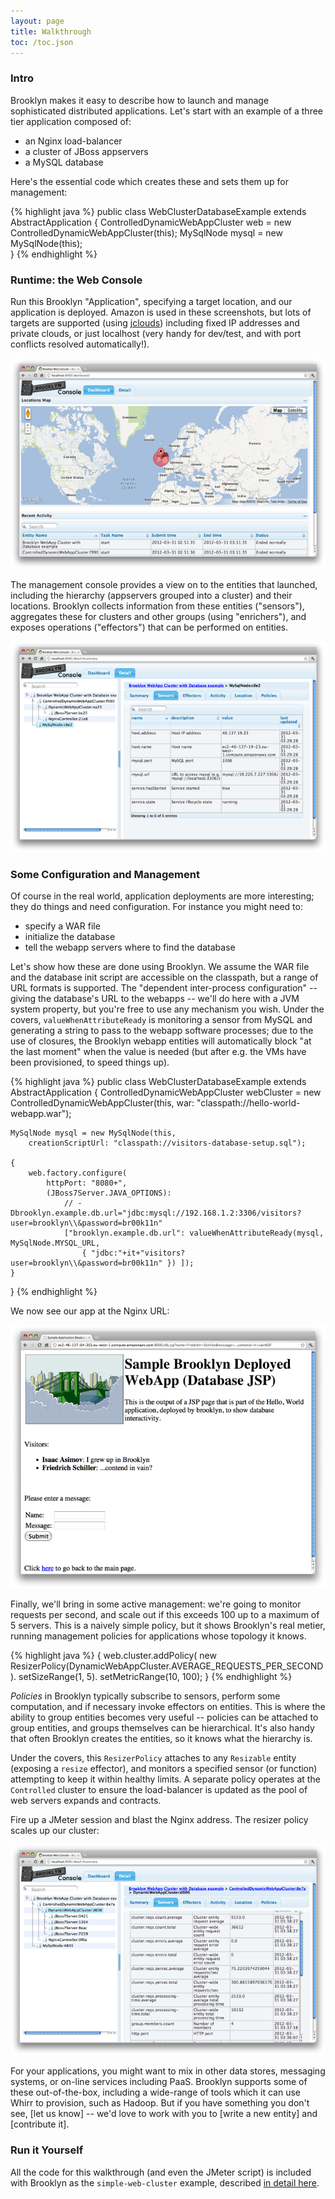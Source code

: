 ```yaml
---
layout: page
title: Walkthrough
toc: /toc.json
---
```


### Intro

Brooklyn makes it easy to describe how to launch and manage 
sophisticated distributed applications.
Let's start with an example of a three tier application
composed of:

* an Nginx load-balancer
* a cluster of JBoss appservers
* a MySQL database

Here's the essential code which creates these and sets them up
for management:

{% highlight java %}
public class WebClusterDatabaseExample extends AbstractApplication {
    ControlledDynamicWebAppCluster web = new ControlledDynamicWebAppCluster(this);
    MySqlNode mysql = new MySqlNode(this);   
}
{% endhighlight %}


### Runtime: the Web Console

Run this Brooklyn "Application", specifying a target location,
and our application is deployed.
Amazon is used in these screenshots, but lots of targets are supported (using [jclouds](http://jclouds.org))
including fixed IP addresses and private clouds, 
or just localhost (very handy for dev/test, and with port conflicts resolved automatically!).

[![Web Console](walkthrough-webconsole-map-w700.png "Web Console")](walkthrough-webconsole-map.png) 

The management console provides a view on to the entities that launched,
including the hierarchy (appservers grouped into a cluster) and their locations. 
Brooklyn collects information from these entities ("sensors"), 
aggregates these for clusters and other groups (using "enrichers"),
and exposes operations ("effectors") that can be performed on entities.

[![Web Console Details](walkthrough-webconsole-details-w700.png "Web Console Details")](walkthrough-webconsole-details.png) 

### Some Configuration and Management

Of course in the real world, application deployments are more interesting;
they do things and need configuration.  For instance you might need to:

* specify a WAR file
* initialize the database
* tell the webapp servers where to find the database

Let's show how these are done using Brooklyn.
We assume the WAR file and the database init script are accessible
on the classpath, but a range of URL formats is supported.
The "dependent inter-process configuration" -- giving the database's URL
to the webapps -- we'll do here with a JVM system property,
but you're free to use any mechanism you wish.
Under the covers, ``valueWhenAttributeReady`` is monitoring a sensor from MySQL
and generating a string to pass to the webapp software processes;
due to the use of closures, the Brooklyn webapp entities will automatically
block "at the last moment" when the value is needed
(but after e.g. the VMs have been provisioned, to speed things up).

{% highlight java %}
public class WebClusterDatabaseExample extends AbstractApplication {
    ControlledDynamicWebAppCluster webCluster = new ControlledDynamicWebAppCluster(this,
        war: "classpath://hello-world-webapp.war");

    MySqlNode mysql = new MySqlNode(this, 
        creationScriptUrl: "classpath://visitors-database-setup.sql"); 
    
    {
        web.factory.configure(
            httpPort: "8080+", 
            (JBoss7Server.JAVA_OPTIONS):
                // -Dbrooklyn.example.db.url="jdbc:mysql://192.168.1.2:3306/visitors?user=brooklyn\\&password=br00k11n"
                ["brooklyn.example.db.url": valueWhenAttributeReady(mysql, MySqlNode.MYSQL_URL,
                    { "jdbc:"+it+"visitors?user=brooklyn\\&password=br00k11n" }) ]);
    }
}
{% endhighlight %}

We now see our app at the Nginx URL:

[![Our Web App](walkthrough-webapp-w700.png "Screenshot of our Web App")](walkthrough-webapp.png) 

Finally, we'll bring in some active management: we're going to monitor requests per second,
and scale out if this exceeds 100 up to a maximum of 5 servers.
This is a naively simple policy, but it shows Brooklyn's real metier,
running management policies for applications whose topology it knows. 

{% highlight java %}
    {
        web.cluster.addPolicy(
            new ResizerPolicy(DynamicWebAppCluster.AVERAGE_REQUESTS_PER_SECOND).
                setSizeRange(1, 5).
                setMetricRange(10, 100);
    }
{% endhighlight %}
        
*Policies* in Brooklyn typically subscribe to sensors, 
perform some computation, and if necessary invoke effectors
on entities.  This is where the ability to group entities
becomes very useful -- policies can be attached to group entities,
and groups themselves can be hierarchical.
It's also handy that often Brooklyn creates the entities,
so it knows what the hierarchy is.

Under the covers, this ``ResizerPolicy`` attaches to any ``Resizable`` entity
(exposing a ``resize`` effector), and monitors a specified sensor (or function)
attempting to keep it within healthy limits.
A separate policy operates at the ``Controlled`` cluster to ensure the
load-balancer is updated as the pool of web servers expands and contracts.

Fire up a JMeter session and blast the Nginx address.
The resizer policy scales up our cluster:

[![Web Cluster Scaling with the Resizer Policy](walkthrough-webconsole-scaling-w700.png "Screenshot of Web Cluster Scaling with the Resizer Policy")](walkthrough-webconsole-scaling.png) 

For your applications, you might want to mix in other data stores, messaging systems, or on-line services including PaaS.
Brooklyn supports some of these out-of-the-box, including a wide-range of tools which it can use Whirr to provision, such as Hadoop.
But if you have something you don't see, [let us know] -- we'd love to work with you to [write a new entity] and [contribute it].


### Run it Yourself
 
All the code for this walkthrough (and even the JMeter script) is included with
Brooklyn as the ``simple-web-cluster`` example,
described [in detail here]({{site.url}}/examples/webcluster).



<!--

Alternatively you can just add a ``main`` method to the Groovy class as follows:

{% highlight java %}
    public static void main(String[] argv) {
        ArrayList args = new ArrayList(Arrays.asList(argv));
        int port = CommandLineUtil.getCommandLineOptionInt(args, "--port", 8081);
        List<Location> locations = CommandLineLocations.getLocationsById(args ?: [DEFAULT_LOCATION])

        def app = new WebClusterDatabaseExample(name:'Brooklyn WebApp Cluster with Database example')
            
        BrooklynLauncher.manage(app, port)
        app.start(locations)
        Entities.dumpInfo(app)
    }
{% endhighlight %}

Compile and run this with the [``brooklyn-all`` jar]({{site.url}}/start/download.html) on the classpath,
pointing at your favourite WAR on your filesystem. 
(If the ``import`` packages aren't picked up correctly,
you can cheat by looking at [the file in Github](https://github.com/brooklyncentral/brooklyn/blob/master/examples/simple-web-cluster/src/main/java/brooklyn/demo/WebClusterDatabaseExample.groovy);
and you'll find a sample WAR which uses the database as configured above 
[here](https://http://ccweb.cloudsoftcorp.com/maven/libs-snapshot-local/io/brooklyn/).)
 TODO example webapp url 
 
If you want to adventure beyond ``localhost`` (the default),
simply supply the your favourite cloud (e.g. ``aws-ec2:eu-west-1``)
with credentials set up as described [here]({{ site.url }}/use/guide/management/index.html#startup-config).

-->
